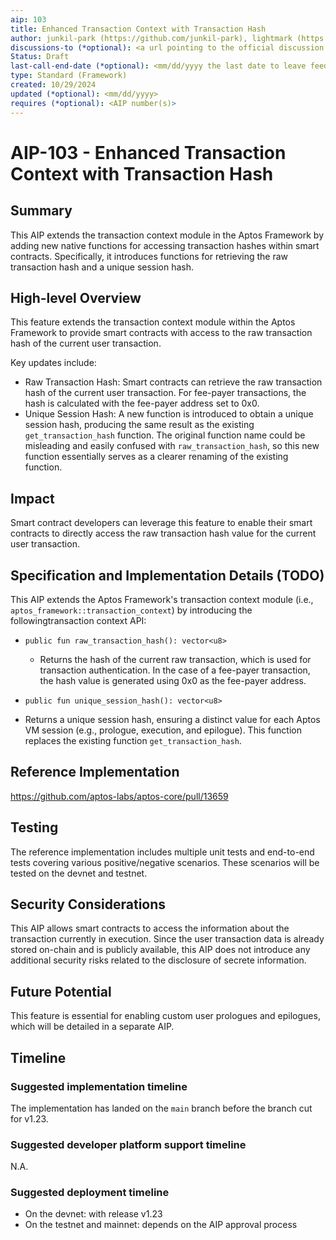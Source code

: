 ```yaml
---
aip: 103
title: Enhanced Transaction Context with Transaction Hash
author: junkil-park (https://github.com/junkil-park), lightmark (https://github.com/lightmark), movekevin (https://github.com/movekevin), igor-aptos (https://github.com/igor-aptos), vusirikala (https://github.com/vusirikala)
discussions-to (*optional): <a url pointing to the official discussion thread>
Status: Draft
last-call-end-date (*optional): <mm/dd/yyyy the last date to leave feedbacks and reviews>
type: Standard (Framework)
created: 10/29/2024
updated (*optional): <mm/dd/yyyy>
requires (*optional): <AIP number(s)>
---
```


# AIP-103 - Enhanced Transaction Context with Transaction Hash

## Summary

This AIP extends the transaction context module in the Aptos Framework by adding new native functions for accessing transaction hashes within smart contracts. Specifically, it introduces functions for retrieving the raw transaction hash and a unique session hash.

## High-level Overview

This feature extends the transaction context module within the Aptos Framework to provide smart contracts with access to the raw transaction hash of the current user transaction.

Key updates include:

* Raw Transaction Hash: Smart contracts can retrieve the raw transaction hash of the current user transaction. For fee-payer transactions, the hash is calculated with the fee-payer address set to 0x0.
* Unique Session Hash: A new function is introduced to obtain a unique session hash, producing the same result as the existing `get_transaction_hash` function. The original function name could be misleading and easily confused with `raw_transaction_hash`, so this new function essentially serves as a clearer renaming of the existing function.

## Impact
Smart contract developers can leverage this feature to enable their smart contracts to directly access the raw transaction hash value for the current user transaction.

## Specification and Implementation Details (TODO)

This AIP extends the Aptos Framework's transaction context module (i.e., `aptos_framework::transaction_context`) by introducing the followingtransaction context API:
* `public fun raw_transaction_hash(): vector<u8>`
  * Returns the hash of the current raw transaction, which is used for transaction authentication. In the case of a fee-payer transaction, the hash value is generated using 0x0 as the fee-payer address.

* `public fun unique_session_hash(): vector<u8>`
 * Returns a unique session hash, ensuring a distinct value for each Aptos VM session (e.g., prologue, execution, and epilogue). This function replaces the existing function `get_transaction_hash`.

## Reference Implementation
https://github.com/aptos-labs/aptos-core/pull/13659

## Testing

The reference implementation includes multiple unit tests and end-to-end tests covering various positive/negative scenarios. These scenarios will be tested on the devnet and testnet.

## Security Considerations

This AIP allows smart contracts to access the information about the transaction currently in execution. Since the user transaction data is already stored on-chain and is publicly available, this AIP does not introduce any additional security risks related to the disclosure of secrete information.

## Future Potential

This feature is essential for enabling custom user prologues and epilogues, which will be detailed in a separate AIP.

## Timeline

### Suggested implementation timeline

The implementation has landed on the `main` branch before the branch cut for v1.23.

### Suggested developer platform support timeline

N.A.

### Suggested deployment timeline

* On the devnet: with release v1.23
* On the testnet and mainnet: depends on the AIP approval process
